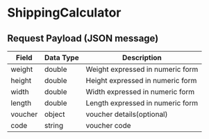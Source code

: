 # ShippingCalculator


## Request Payload (JSON message)
|Field|Data Type|Description|
|----|-----|-------|   
|weight|double|Weight expressed in numeric form|
|height|double|Height expressed in numeric form|
|width|double|Width expressed in numeric form|
|length|double|Length expressed in numeric form|
|voucher|object|voucher details(optional)|
|code|string|voucher code|
